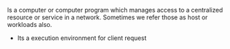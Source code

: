 Is a computer or computer program which manages access to a centralized resource or service in a network. Sometimes we refer those as host or workloads also.
* Its a execution environment for client request
